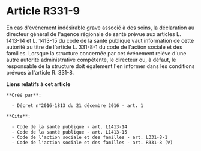 # Article R331-9

En cas d'événement indésirable grave associé à des soins, la déclaration au directeur général de l'agence régionale de santé
prévue aux articles L. 1413-14 et L. 1413-15 du code de la santé publique vaut information de cette autorité au titre de
l'article L. 331-8-1 du code de l'action sociale et des familles. Lorsque la structure concernée par cet événement relève
d'une autre autorité administrative compétente, le directeur ou, à défaut, le responsable de la structure doit également l'en
informer dans les conditions prévues à l'article R. 331-8.

**Liens relatifs à cet article**

	**Créé par**:

	  - Décret n°2016-1813 du 21 décembre 2016 - art. 1

	**Cite**:

	  - Code de la santé publique - art. L1413-14
	  - Code de la santé publique - art. L1413-15
	  - Code de l'action sociale et des familles - art. L331-8-1
	  - Code de l'action sociale et des familles - art. R331-8 (V)
